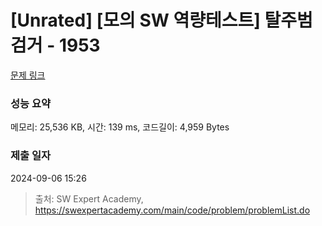 # [Unrated] [모의 SW 역량테스트] 탈주범 검거 - 1953 

[문제 링크](https://swexpertacademy.com/main/code/problem/problemDetail.do?contestProbId=AV5PpLlKAQ4DFAUq) 

### 성능 요약

메모리: 25,536 KB, 시간: 139 ms, 코드길이: 4,959 Bytes

### 제출 일자

2024-09-06 15:26



> 출처: SW Expert Academy, https://swexpertacademy.com/main/code/problem/problemList.do